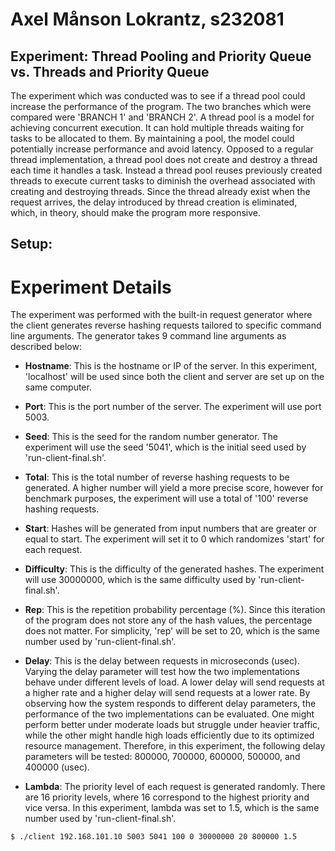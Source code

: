 # Axel Månson Lokrantz, s232081
## Experiment: Thread Pooling and Priority Queue vs. Threads and Priority Queue

The experiment which was conducted was to see if a thread pool could increase the performance of the program. The two branches which were compared were 'BRANCH 1' and 'BRANCH 2'. A thread pool is a model for achieving concurrent execution. It can hold multiple threads waiting for tasks to be allocated to them. By maintaining a pool, the model could potentially increase performance and avoid latency. Opposed to a regular thread implementation, a thread pool does not create and destroy a thread each time it handles a task. Instead a thread pool reuses previously created threads to execute current tasks to diminish the overhead associated with creating and destroying threads. Since the thread already exist when the request arrives, the delay introduced by thread creation is eliminated, which, in theory, should make the program more responsive.

## Setup:

# Experiment Details

The experiment was performed with the built-in request generator where the client generates reverse hashing requests tailored to specific command line arguments. The generator takes 9 command line arguments as described below:

- **Hostname**: This is the hostname or IP of the server. In this experiment, 'localhost' will be used since both the client and server are set up on the same computer.

- **Port**: This is the port number of the server. The experiment will use port 5003.

- **Seed**: This is the seed for the random number generator. The experiment will use the seed '5041', which is the initial seed used by 'run-client-final.sh'.

- **Total**: This is the total number of reverse hashing requests to be generated. A higher number will yield a more precise score, however for benchmark purposes, the experiment will use a total of '100' reverse hashing requests.

- **Start**: Hashes will be generated from input numbers that are greater or equal to start. The experiment will set it to 0 which randomizes 'start' for each request.

- **Difficulty**: This is the difficulty of the generated hashes. The experiment will use 30000000, which is the same difficulty used by 'run-client-final.sh'.

- **Rep**: This is the repetition probability percentage (%). Since this iteration of the program does not store any of the hash values, the percentage does not matter. For simplicity, 'rep' will be set to 20, which is the same number used by 'run-client-final.sh'.

- **Delay**: This is the delay between requests in microseconds (usec). Varying the delay parameter will test how the two implementations behave under different levels of load. A lower delay will send requests at a higher rate and a higher delay will send requests at a lower rate. By observing how the system responds to different delay parameters, the performance of the two implementations can be evaluated. One might perform better under moderate loads but struggle under heavier traffic, while the other might handle high loads efficiently due to its optimized resource management. Therefore, in this experiment, the following delay parameters will be tested: 800000, 700000, 600000, 500000, and 400000 (usec).

- **Lambda**: The priority level of each request is generated randomly. There are 16 priority levels, where 16 correspond to the highest priority and vice versa. In this experiment, lambda was set to 1.5, which is the same number used by 'run-client-final.sh'.

```
$ ./client 192.168.101.10 5003 5041 100 0 30000000 20 800000 1.5
```

